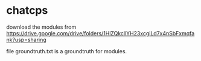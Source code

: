 # chatcps


download the modules from https://drive.google.com/drive/folders/1HlZQkcllYH23xcgiLd7x4nSbFxmqfank?usp=sharing

file groundtruth.txt is a groundtruth for modules. 